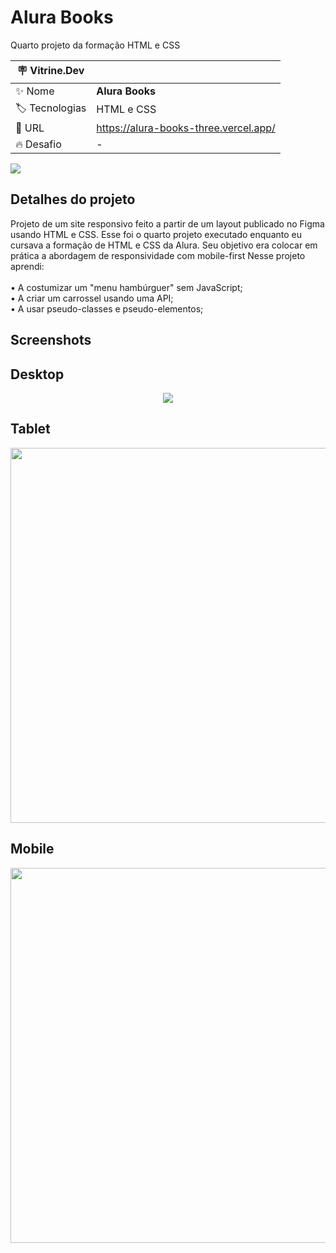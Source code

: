 # Alura Books

Quarto projeto da formação HTML e CSS 

| :placard: Vitrine.Dev |     |
| -------------  | --- |
| :sparkles: Nome        | **Alura Books**
| :label: Tecnologias | HTML e CSS
| :rocket: URL         | https://alura-books-three.vercel.app/
| :fire: Desafio     | -


![](https://raw.githubusercontent.com/guilhermeSilva94/alura-books/master/img/logoSite.png)

## Detalhes do projeto

Projeto de um site responsivo feito a partir de um layout publicado no Figma usando HTML e CSS. 
Esse foi o quarto projeto executado enquanto eu cursava a formação de HTML e CSS da Alura. 
Seu objetivo era colocar em prática a abordagem de responsividade com mobile-first Nesse projeto aprendi:<br>
<br>• A costumizar um "menu hambúrguer" sem JavaScript; <br>
• A criar um carrossel usando uma API; <br>
• A usar pseudo-classes e pseudo-elementos; <br>

## Screenshots

## Desktop
<p align="center">
  <img src="./img/Pagina.png" align="center"></img>
</p>

## Tablet
<p align="center">
  <img width="600" src="./img/PaginaTablet.png" align="center"></img>
</p>

## Mobile
<p align="center">
  <img width="600" src="./img/PaginaMobile.png" align="center"></img>
</p>
